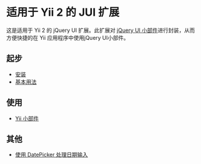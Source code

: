 适用于 Yii 2 的 JUI 扩展
=======================

这是适用于 Yii 2 的 jQuery UI 扩展。此扩展对 [jQuery UI 小部件](https://jqueryui.com/)进行封装，从而方便快捷的在 Yii 应用程序中使用jQuery UI小部件。

起步
---------------

* [安装](installation.md)
* [基本用法](basic-usage.md)

使用
----- 

* [Yii 小部件](usage-widgets.md)


其他
-----------------

* [使用 DatePicker 处理日期输入](topics-date-picker.md)
